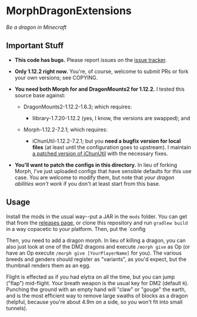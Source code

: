 MorphDragonExtensions
=====================

_Be a dragon in Minecraft_

Important Stuff
---------------

- **This code has bugs.** Please report issues on the [issue tracker][tracker].

- **Only 1.12.2 right now.** You're, of course, welcome to submit PRs or fork
  your own versions; see COPYING.

- **You need both Morph for and DragonMounts2 for 1.12.2.** I tested this
  source base against:

  - DragonMounts2-1.12.2-1.6.3; which requires:
	
	- llibrary-1.7.20-1.12.2 (yes, I know, the versions are swapped); and

  - Morph-1.12.2-7.2.1; which requires:

	- iChunUtil-1.12.2-7.2.1; but you **need a bugfix version for local files**
	  (at least until the configuration goes to upstream). I maintain [a
	  patched version of iChunUtil][iChunUtil] with the necessary fixes.

- **You'll want to patch the configs in this directory.** In lieu of forking
  Morph, I've just uploaded configs that have sensible defaults for this use
  case. You are welcome to modify them, but note that _your dragon abilities
  won't work_ if you don't at least start from this base.

Usage
-----

Install the mods in the usual way--put a JAR in the `mods` folder. You can get
that from the [releases page][releases], or clone this repository and run
`gradlew build` in a way copacetic to your platform. Then, put the `config

Then, you need to add a dragon morph. In lieu of killing a dragon, you can also
just look at one of the DM2 dragons and execute `/morph give` as Op (or have an
Op execute `/morph give [YourPlayerName]` for you). The various breeds and
genders should register as "variants", as you'd expect, but the thumbnail
renders them as an egg.

Flight is effected as if you had elytra on all the time, but you can jump
("flap") mid-flight. Your breath weapon is the usual key for DM2 (default `R`).
Punching the ground with an empty hand will "claw" or "gouge" the earth, and is
the most efficient way to remove large swaths of blocks as a dragon (helpful,
because you're about 4.9m on a side, so you won't fit into small tunnels).

[iChunUtil]: https://github.com/Grissess/iChunUtil/releases
[releases]: https://github.com/Grissess/MorphDragonExtensions/releases
[tracker]: https://github.com/Grissess/MorphDragonExtensions/issues
